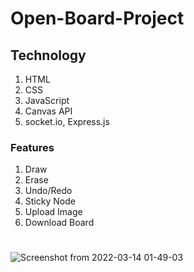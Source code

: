 # Open-Board-Project

## Technology 
1) HTML
2) CSS
3) JavaScript
4) Canvas API
5) socket.io, Express.js


### Features
1) Draw
2) Erase
3) Undo/Redo
4) Sticky Node
5) Upload Image
6) Download Board




#




![Screenshot from 2022-03-14 01-49-03](https://user-images.githubusercontent.com/86300358/158076526-16d6abbe-854e-4039-a0e8-f8195f14bb70.png)
